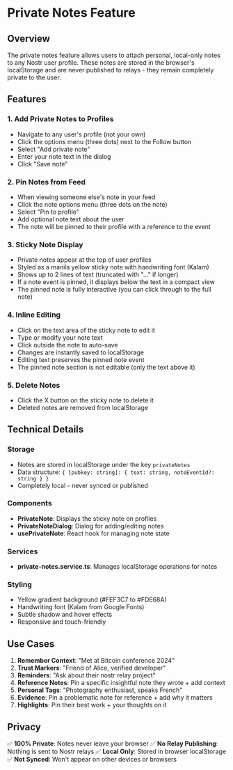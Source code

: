 # Private Notes Feature

## Overview
The private notes feature allows users to attach personal, local-only notes to any Nostr user profile. These notes are stored in the browser's localStorage and are never published to relays - they remain completely private to the user.

## Features

### 1. **Add Private Notes to Profiles**
- Navigate to any user's profile (not your own)
- Click the options menu (three dots) next to the Follow button
- Select "Add private note"
- Enter your note text in the dialog
- Click "Save note"

### 2. **Pin Notes from Feed**
- When viewing someone else's note in your feed
- Click the note options menu (three dots on the note)
- Select "Pin to profile"
- Add optional note text about the user
- The note will be pinned to their profile with a reference to the event

### 3. **Sticky Note Display**
- Private notes appear at the top of user profiles
- Styled as a manila yellow sticky note with handwriting font (Kalam)
- Shows up to 2 lines of text (truncated with "..." if longer)
- If a note event is pinned, it displays below the text in a compact view
- The pinned note is fully interactive (you can click through to the full note)

### 4. **Inline Editing**
- Click on the text area of the sticky note to edit it
- Type or modify your note text
- Click outside the note to auto-save
- Changes are instantly saved to localStorage
- Editing text preserves the pinned note event
- The pinned note section is not editable (only the text above it)

### 5. **Delete Notes**
- Click the X button on the sticky note to delete it
- Deleted notes are removed from localStorage

## Technical Details

### Storage
- Notes are stored in localStorage under the key `privateNotes`
- Data structure: `{ [pubkey: string]: { text: string, noteEventId?: string } }`
- Completely local - never synced or published

### Components
- **PrivateNote**: Displays the sticky note on profiles
- **PrivateNoteDialog**: Dialog for adding/editing notes
- **usePrivateNote**: React hook for managing note state

### Services
- **private-notes.service.ts**: Manages localStorage operations for notes

### Styling
- Yellow gradient background (#FEF3C7 to #FDE68A)
- Handwriting font (Kalam from Google Fonts)
- Subtle shadow and hover effects
- Responsive and touch-friendly

## Use Cases

1. **Remember Context**: "Met at Bitcoin conference 2024"
2. **Trust Markers**: "Friend of Alice, verified developer"
3. **Reminders**: "Ask about their nostr relay project"
4. **Reference Notes**: Pin a specific insightful note they wrote + add context
5. **Personal Tags**: "Photography enthusiast, speaks French"
6. **Evidence**: Pin a problematic note for reference + add why it matters
7. **Highlights**: Pin their best work + your thoughts on it

## Privacy

✅ **100% Private**: Notes never leave your browser
✅ **No Relay Publishing**: Nothing is sent to Nostr relays
✅ **Local Only**: Stored in browser localStorage
✅ **Not Synced**: Won't appear on other devices or browsers
